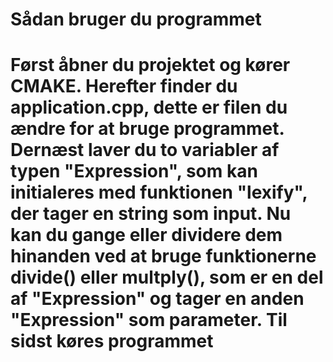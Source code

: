 <h1> Sådan bruger du programmet <h1>

Først åbner du projektet og kører CMAKE.
Herefter finder du application.cpp, dette er filen du ændre for at bruge programmet.
Dernæst laver du to variabler af typen "Expression", som kan initialeres med funktionen "lexify", der tager en string som input.
Nu kan du gange eller dividere dem hinanden ved at bruge funktionerne divide() eller multply(), som er en del af "Expression" og tager en anden "Expression" som parameter.
Til sidst køres programmet
